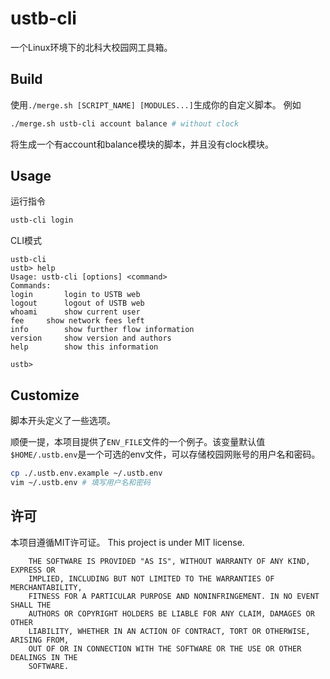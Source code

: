 # ustb-cli

一个Linux环境下的北科大校园网工具箱。

## Build

使用`./merge.sh [SCRIPT_NAME] [MODULES...]`生成你的自定义脚本。
例如
```bash
./merge.sh ustb-cli account balance # without clock
```
将生成一个有account和balance模块的脚本，并且没有clock模块。

## Usage

运行指令
```bash
ustb-cli login
```

CLI模式
```
ustb-cli
ustb> help
Usage: ustb-cli [options] <command>
Commands:
login		login to USTB web
logout		logout of USTB web
whoami		show current user
fee		show network fees left
info		show further flow information
version		show version and authors
help		show this information

ustb>
```

## Customize

脚本开头定义了一些选项。

顺便一提，本项目提供了`ENV_FILE`文件的一个例子。该变量默认值`$HOME/.ustb.env`是一个可选的env文件，可以存储校园网账号的用户名和密码。

```sh
cp ./.ustb.env.example ~/.ustb.env
vim ~/.ustb.env # 填写用户名和密码
```

## 许可

本项目遵循MIT许可证。
This project is under MIT license.

        THE SOFTWARE IS PROVIDED "AS IS", WITHOUT WARRANTY OF ANY KIND, EXPRESS OR
        IMPLIED, INCLUDING BUT NOT LIMITED TO THE WARRANTIES OF MERCHANTABILITY,
        FITNESS FOR A PARTICULAR PURPOSE AND NONINFRINGEMENT. IN NO EVENT SHALL THE
        AUTHORS OR COPYRIGHT HOLDERS BE LIABLE FOR ANY CLAIM, DAMAGES OR OTHER
        LIABILITY, WHETHER IN AN ACTION OF CONTRACT, TORT OR OTHERWISE, ARISING FROM,
        OUT OF OR IN CONNECTION WITH THE SOFTWARE OR THE USE OR OTHER DEALINGS IN THE
        SOFTWARE.
